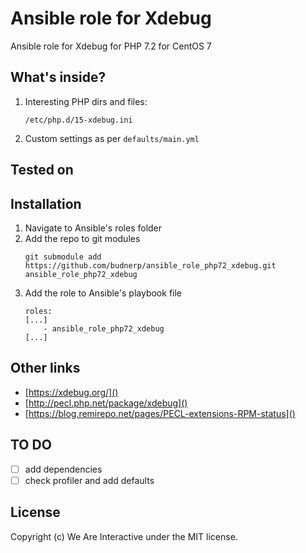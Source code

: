 # Ansible role for Xdebug
Ansible role for Xdebug for PHP 7.2 for CentOS 7

## What's inside?
1. Interesting PHP dirs and files: 
    ```
    /etc/php.d/15-xdebug.ini
    ```
2. Custom settings as per `defaults/main.yml`
   
## Tested on

## Installation
1. Navigate to Ansible's roles folder
2. Add the repo to git modules
    ```
    git submodule add https://github.com/budnerp/ansible_role_php72_xdebug.git ansible_role_php72_xdebug
    ```
3. Add the role to Ansible's playbook file
    ```    
    roles:
    [...]
        - ansible_role_php72_xdebug
    [...]
    ```

## Other links
- [https://xdebug.org/]()
- [http://pecl.php.net/package/xdebug]()
- [https://blog.remirepo.net/pages/PECL-extensions-RPM-status]()

## TO DO
-[ ] add dependencies 
-[ ] check profiler and add defaults

## License
Copyright (c) We Are Interactive under the MIT license.
